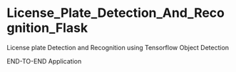 # License_Plate_Detection_And_Recognition_Flask
License plate Detection and Recognition using Tensorflow Object Detection 

END-TO-END Application